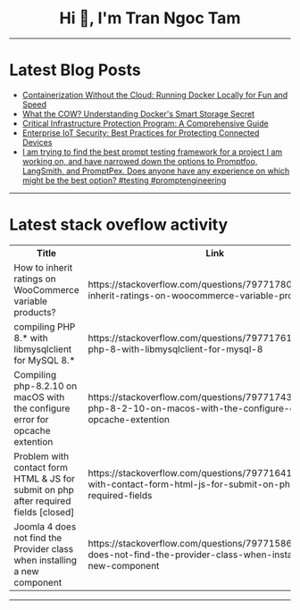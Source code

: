 <h1 align="center">Hi 👋, I'm Tran Ngoc Tam</h1>

---

# Latest Blog Posts 
<!-- BLOG-POST-LIST:START -->
- [Containerization Without the Cloud: Running Docker Locally for Fun and Speed](https://dev.to/bennay1990/containerization-without-the-cloud-running-docker-locally-for-fun-and-speed-53dl)
- [What the COW? Understanding Docker&#39;s Smart Storage Secret](https://dev.to/harsh_raj_934dd76b12195ee/what-the-cow-understanding-dockers-smart-storage-secret-37k0)
- [Critical Infrastructure Protection Program: A Comprehensive Guide](https://dev.to/kapusto/critical-infrastructure-protection-program-a-comprehensive-guide-146d)
- [Enterprise IoT Security: Best Practices for Protecting Connected Devices](https://dev.to/kapusto/enterprise-iot-security-best-practices-for-protecting-connected-devices-46c0)
- [I am trying to find the best prompt testing framework for a project I am working on, and have narrowed down the options to Promptfoo, LangSmith, and PromptPex. Does anyone have any experience on which might be the best option? #testing #promptengineering](https://dev.to/bytesofash/i-am-trying-to-find-the-best-prompt-testing-framework-for-a-project-i-am-working-on-and-have-h51)
<!-- BLOG-POST-LIST:END -->

---

# Latest stack oveflow activity
<table>
  <tr><th>Title</th><th>Link</th></tr>
  <!-- STACKOVERFLOW:START --><tr><td>How to inherit ratings on WooCommerce variable products?</td><td>https://stackoverflow.com/questions/79771780/how-to-inherit-ratings-on-woocommerce-variable-products</td></tr><tr><td>compiling PHP 8.* with libmysqlclient for MySQL 8.*</td><td>https://stackoverflow.com/questions/79771761/compiling-php-8-with-libmysqlclient-for-mysql-8</td></tr><tr><td>Compiling php-8.2.10 on macOS with the configure error for opcache extention</td><td>https://stackoverflow.com/questions/79771743/compiling-php-8-2-10-on-macos-with-the-configure-error-for-opcache-extention</td></tr><tr><td>Problem with contact form HTML &amp; JS for submit on php after required fields [closed]</td><td>https://stackoverflow.com/questions/79771641/problem-with-contact-form-html-js-for-submit-on-php-after-required-fields</td></tr><tr><td>Joomla 4 does not find the Provider class when installing a new component</td><td>https://stackoverflow.com/questions/79771586/joomla-4-does-not-find-the-provider-class-when-installing-a-new-component</td></tr><!-- STACKOVERFLOW:END -->
</table>

---


